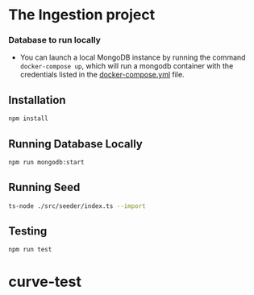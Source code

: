 # The Ingestion project

### Database to run locally

- You can launch a local MongoDB instance by running the command `docker-compose up`, which will run a mongodb container with the credentials listed in the [docker-compose.yml](/docker-compose.yml) file.

## Installation

```bash
npm install
```

## Running Database Locally

```bash
npm run mongodb:start
```

## Running Seed

```bash
ts-node ./src/seeder/index.ts --import
```

## Testing

```bash
npm run test
```

# curve-test
